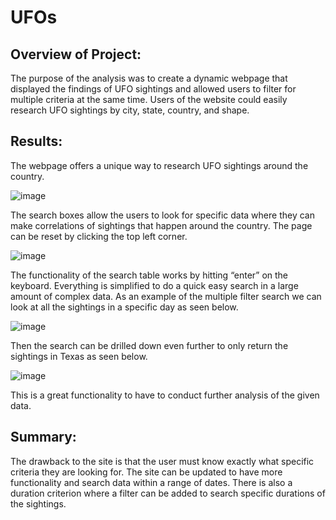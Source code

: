 # UFOs
## Overview of Project: 
The purpose of the analysis was to create a dynamic webpage that displayed the findings of UFO sightings and allowed users to filter for multiple criteria at the same time. Users of the website could easily research UFO sightings by city, state, country, and shape.  
    
## Results:
The webpage offers a unique way to research UFO sightings around the country. 

![image](https://user-images.githubusercontent.com/110510718/199323115-4b661c53-69fe-452e-8e9a-07a98a8fbef0.png)

The search boxes allow the users to look for specific data where they can make correlations of sightings that happen around the country. The page can be reset by clicking the top left corner.

![image](https://user-images.githubusercontent.com/110510718/199323170-adf3aa4b-05c6-42f6-8673-a1b31ff33802.png)

 
The functionality of the search table works by hitting “enter” on the keyboard. Everything is simplified to do a quick easy search in a large amount of complex data. As an example of the multiple filter search we can look at all the sightings in a specific day as seen below. 

![image](https://user-images.githubusercontent.com/110510718/199323238-661d3091-a41e-4c7c-b6c2-aa994f18d425.png)

Then the search can be drilled down even further to only return the sightings in Texas as seen below. 

![image](https://user-images.githubusercontent.com/110510718/199323307-41935cc0-b788-4490-b404-1746d1e1f1c3.png)

This is a great functionality to have to conduct further analysis of the given data. 

## Summary:

The drawback to the site is that the user must know exactly what specific criteria they are looking for. The site can be updated to have more functionality and search data within a range of dates. There is also a duration criterion where a filter can be added to search specific durations of the sightings. 
